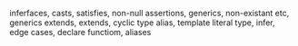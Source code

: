 inferfaces, casts, satisfies, non-null assertions, generics, non-existant etc, generics extends, extends, cyclic type alias, template literal type, infer, edge cases, declare functiom, aliases